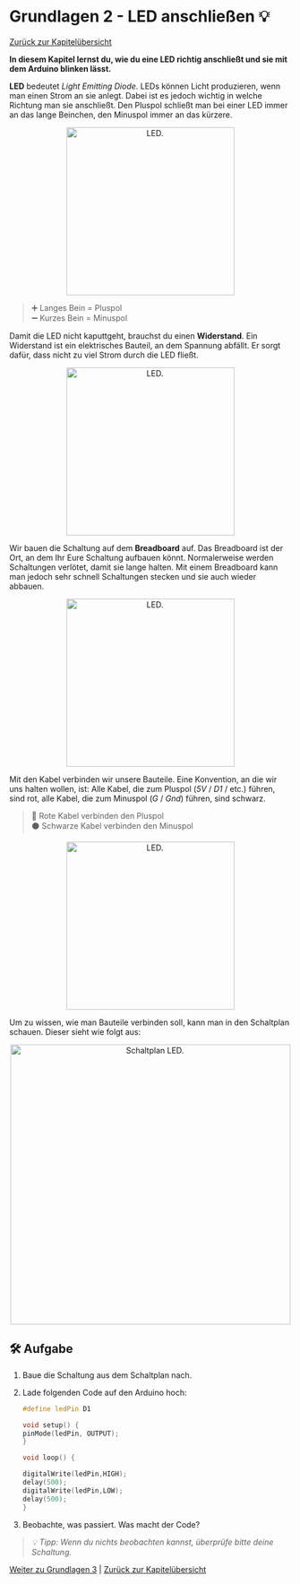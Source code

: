 # Grundlagen 2 - LED anschließen 💡

[Zurück zur Kapitelübersicht](Kapiteluebersicht)

**In diesem Kapitel lernst du, wie du eine LED richtig anschließt und sie mit dem Arduino blinken lässt.**

**LED** bedeutet *Light Emitting Diode*. LEDs können Licht produzieren, wenn man einen Strom an sie anlegt. Dabei ist es jedoch wichtig in welche Richtung man sie anschließt. Den Pluspol schließt man bei einer LED immer an das lange Beinchen, den Minuspol immer an das kürzere.
<p align="center"><img src="img/LED_plus_minus.jpg" width="300" alt="LED."></p>

> ➕ Langes Bein = Pluspol <br>
> ➖ Kurzes Bein = Minuspol

Damit die LED nicht kaputtgeht, brauchst du einen **Widerstand**. Ein Widerstand ist ein elektrisches Bauteil, an dem Spannung abfällt. Er sorgt dafür, dass nicht zu viel Strom durch die LED fließt.

<p align="center"><img src="img/widerstand.jpg" width="300" alt="LED."></p>

Wir bauen die Schaltung auf dem **Breadboard** auf. Das Breadboard ist der Ort, an dem Ihr Eure Schaltung aufbauen könnt. Normalerweise werden Schaltungen verlötet, damit sie lange halten. Mit einem Breadboard kann man jedoch sehr schnell Schaltungen stecken und sie auch wieder abbauen.

<p align="center"><img src="img/breadboard.jpg" width="300" alt="LED."></p>

Mit den Kabel verbinden wir unsere Bauteile. Eine Konvention, an die wir uns halten wollen, ist: Alle Kabel, die zum Pluspol (*5V* / *D1* / etc.) führen, sind rot, alle Kabel, die zum Minuspol (*G* / *Gnd*) führen, sind schwarz.

> 🔴 Rote Kabel verbinden den Pluspol<br>
> ⚫ Schwarze Kabel verbinden den Minuspol

<p align="center"><img src="img/kabel_plus_minus.jpg" width="300" alt="LED."></p>

Um zu wissen, wie man Bauteile verbinden soll, kann man in den Schaltplan schauen. Dieser sieht wie folgt aus:
<p align="center"><img src="img/Schaltung_g2.jpg" width="500" alt="Schaltplan LED."></p>

## 🛠️ Aufgabe

1. Baue die Schaltung aus dem Schaltplan nach.

2. Lade folgenden Code auf den Arduino hoch:

    ```cpp
    #define ledPin D1

    void setup() {
    pinMode(ledPin, OUTPUT);
    }

    void loop() {

    digitalWrite(ledPin,HIGH);
    delay(500);
    digitalWrite(ledPin,LOW);
    delay(500);
    }
    ```

3. Beobachte, was passiert. Was macht der Code?

> *💡 Tipp: Wenn du nichts beobachten kannst, überprüfe bitte deine Schaltung.*

[Weiter zu Grundlagen 3](Grundlagen3) | [Zurück zur Kapitelübersicht](Kapiteluebersicht)
